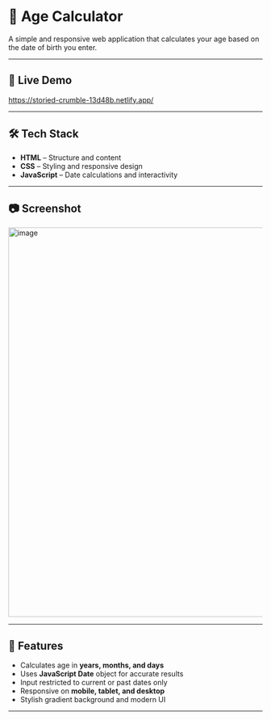 # 🎂 Age Calculator

A simple and responsive web application that calculates your age based on the date of birth you enter.

---

## 📌 Live Demo
https://storied-crumble-13d48b.netlify.app/

---

## 🛠️ Tech Stack

- **HTML** – Structure and content
- **CSS** – Styling and responsive design
- **JavaScript** – Date calculations and interactivity

---

## 📷 Screenshot

<img width="1264" height="771" alt="image" src="https://github.com/user-attachments/assets/d129e997-812c-41aa-bc9f-c7865b296919" />

---

## 🚀 Features

- Calculates age in **years, months, and days**
- Uses **JavaScript Date** object for accurate results
- Input restricted to current or past dates only
- Responsive on **mobile, tablet, and desktop**
- Stylish gradient background and modern UI

---


